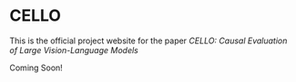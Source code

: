# CELLO
This is the official project website for the paper *CELLO: Causal Evaluation of Large Vision-Language Models*


Coming Soon!
